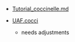 
 - [Tutorial_coccinelle.md](./Tutorial_coccinelle.md)

 - [UAF.cocci](./UAF.cocci)
    * needs adjustments


